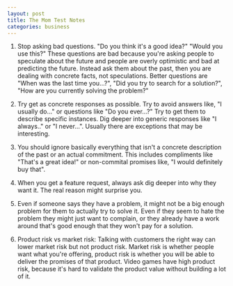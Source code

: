 ```yaml
---
layout: post
title: The Mom Test Notes
categories: business
---
```


1. Stop asking bad questions. "Do you think it's a good idea?" "Would you use
this?" These questions are bad because you're asking people to speculate about
the future and people are overly optimistic and bad at predicting the future.
Instead ask them about the past, then you are dealing with concrete facts, not
speculations. Better questions are "When was the last time you...?", "Did you try
to search for a solution?", "How are you currently solving the problem?"

2. Try get as concrete responses as possible. Try to avoid answers like, "I
usually do..." or questions like "Do you ever...?" Try to get them to describe
specific instances. Dig deeper into generic responses like "I always.." or "I
never...". Usually there are exceptions that may be interesting.

3. You should ignore basically everything that isn't a concrete description of
the past or an actual commitment. This includes compliments like "That's a great
idea!" or non-commital promises like, "I would definitely buy that".

4. When you get a feature request, always ask dig deeper into why they want it.
The real reason might surprise you.

5. Even if someone says they have a problem, it might not be a big enough
problem for them to actually try to solve it. Even if they seem to hate the
problem they might just want to complain, or they already have a work around
that's good enough that they won't pay for a solution.

6. Product risk vs market risk: Talking with customers the right way can lower
market risk but not product risk. Market risk is whether people want what you're
offering, product risk is whether you will be able to deliver the promises of
that product. Video games have high product risk, because it's hard to validate
the product value without building a lot of it.